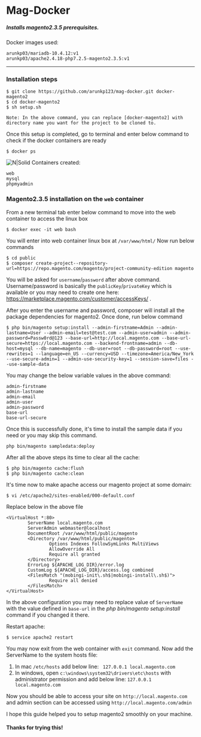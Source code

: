 # Mag-Docker
##### Installs magento2.3.5 prerequisites.
Docker images used:
```
arunkp03/mariadb-10.4.12:v1
arunkp03/apache2.4.18-php7.2.5-magento2.3.5:v1
```
___
### Installation steps
```
$ git clone https://github.com/arunkp123/mag-docker.git docker-magento2
$ cd docker-magento2
$ sh setup.sh
```
```Note: In the above command, you can replace [docker-magento2] with directory name you want for the project to be cloned to.```

Once this setup is completed, go to terminal and enter below command to check if the docker containers are ready

```
$ docker ps
```
![N|Solid](https://api.arunkp.in/media/docker-ps.png)
Containers created: 
```
web
mysql
phpmyadmin
 ```
### Magento2.3.5 installation on the ```web``` container
From a new terminal tab enter below command to move into the web container to access the linux box
```
$ docker exec -it web bash
```
You will enter into web container linux box at ```/var/www/html/```
Now run below commands
```
$ cd public
$ composer create-project--repository-url=https://repo.magento.com/magento/project-community-edition magento
```
You will be asked for ```username```/```password``` after above command.
Username/password is basically the ```publicKey```/```privateKey``` which is available or you may need to create one here: https://marketplace.magento.com/customer/accessKeys/ .

After you enter the username and password, composer will install all the package dependencies for magento2.
Once done, run below command

```
$ php bin/magento setup:install --admin-firstname=Admin --admin-lastname=User --admin-email=test@test.com --admin-user=admin --admin-password=Passw0rd@123 --base-url=http://local.magento.com --base-url-secure=https://local.magento.com --backend-frontname=admin --db-host=mysql --db-name=magento --db-user=root --db-password=root --use-rewrites=1 --language=en_US --currency=USD --timezone=America/New_York --use-secure-admin=1 --admin-use-security-key=1 --session-save=files --use-sample-data
````
You may change the below variable values in the above command:
```
admin-firstname
admin-lastname
admin-email
admin-user
admin-password
base-url
base-url-secure
```
Once this is successfully done, it's time to install the sample data if you need or you may skip this command.

```php bin/magento sampledata:deploy```

After all the above steps its time to clear all the cache:
```
$ php bin/magento cache:flush
$ php bin/magento cache:clean
```
It's time now to make apache access our magento project at some domain:
```
$ vi /etc/apache2/sites-enabled/000-default.conf
```
Replace below in the above file
```
<VirtualHost *:80>
        ServerName local.magento.com
        ServerAdmin webmaster@localhost
        DocumentRoot /var/www/html/public/magento
        <Directory /var/www/html/public/magento>
                Options Indexes FollowSymLinks MultiViews
                AllowOverride All
                Require all granted
        </Directory>
        ErrorLog ${APACHE_LOG_DIR}/error.log
        CustomLog ${APACHE_LOG_DIR}/access.log combined
        <FilesMatch "(mobingi-init\.sh$|mobingi-install\.sh$)">
                Require all denied
        </FilesMatch>
</VirtualHost>
```
In the above configuration you may need to replace value of `ServerName` with the value defined in `base-url` in the *php bin/magento setup:install*  command if you changed it there.

Restart apache: 
```
$ service apache2 restart
```
You may now exit from the web container with `exit` command.
Now add the ServerName to the system hosts file:
1. In mac `/etc/hosts` add below line:
  ` 
   127.0.0.1 local.magento.com 
   `
2. In windows, open `c:\windows\system32\drivers\etc\hosts` with administrator permission and add below line:
`127.0.0.1 local.magento.com`

Now you should be able to access your site on `http://local.magento.com` and admin section can be accessed using `http://local.magento.com/admin`

I hope this guide helped you to setup magento2 smoothly on your machine. 
#### Thanks for trying this! ####
